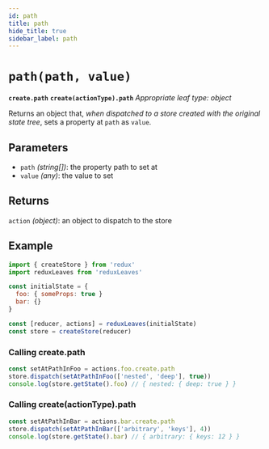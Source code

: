 ```yaml
---
id: path
title: path
hide_title: true
sidebar_label: path
---
```


# `path(path, value)`
**`create.path`**
**`create(actionType).path`**
*Appropriate leaf type: object*

Returns an object that, *when dispatched to a store created with the original state tree*, sets a property at `path` as `value`.

## Parameters
- `path` *(string[])*: the property path to set at
- `value` *(any)*: the value to set

## Returns
`action` *(object)*: an object to dispatch to the store

## Example
```js
import { createStore } from 'redux'
import reduxLeaves from 'reduxLeaves'

const initialState = {
  foo: { someProps: true }
  bar: {}
}

const [reducer, actions] = reduxLeaves(initialState)
const store = createStore(reducer)
```

### Calling create.path
```js
const setAtPathInFoo = actions.foo.create.path
store.dispatch(setAtPathInFoo(['nested', 'deep'], true))
console.log(store.getState().foo) // { nested: { deep: true } }

```
### Calling create(actionType).path
```js
const setAtPathInBar = actions.bar.create.path
store.dispatch(setAtPathInBar(['arbitrary', 'keys'], 4))
console.log(store.getState().bar) // { arbitrary: { keys: 12 } }
```